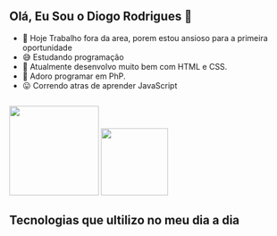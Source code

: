## Olá, Eu Sou o Diogo Rodrigues 👋


- 🤗 Hoje Trabalho fora da area, porem estou ansioso para a primeira oportunidade
- 😅 Estudando programação
- 🔭 Atualmente desenvolvo muito bem com HTML e CSS.
- 🤩 Adoro programar em PhP.
- 😛 Correndo atras de aprender JavaScript
  

<a href="https://www.linkedin.com/in/diogorodriguesdev/"><img src="https://img.shields.io/badge/LinkedIn-0077B5?style=for-the-badge&logo=linkedin&logoColor=white" alt=""></a>

<img height="160em" src="https://github-readme-stats-sigma-five.vercel.app/api?username=rdrigues&show_icons=true&theme=tokyonight" >  <img height="120em" src="https://github-readme-stats-sigma-five.vercel.app/api/top-langs/?username=rdrigues&layout=compact&langs_count=16&theme=tokyonight">

<h2>Tecnologias que ultilizo no meu dia a dia</h2>

<img src="https://img.shields.io/badge/HTML5-E34F26?style=for-the-badge&logo=html5&logoColor=white" alt=""> <img src="https://img.shields.io/badge/CSS3-1572B6?style=for-the-badge&logo=css3&logoColor=white" alt=""> <img src="https://img.shields.io/badge/GIT-E44C30?style=for-the-badge&logo=git&logoColor=white" alt=""> <img src="https://img.shields.io/badge/PHP-777BB4?style=for-the-badge&logo=php&logoColor=white" alt=""> <img src="https://img.shields.io/badge/MySQL-4479A1?style=for-the-badge&logo=mysql&logoColor=white" alt="">



